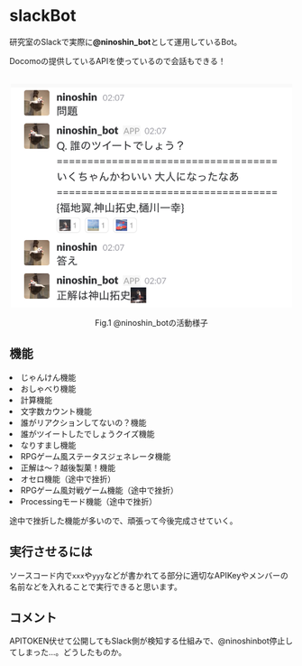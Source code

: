 # slackBot
<p>研究室のSlackで実際に<b>@ninoshin_bot</b>として運用しているBot。</p>
<p>Docomoの提供しているAPIを使っているので会話もできる！</p>
<br>
<div align="CENTER">
<img src="https://github.com/nshhhin/Images/blob/master/slackBot_demo.png" width="500px" height="auto">
<p>Fig.1 @ninoshin_botの活動様子</p>
</div>

## 機能
<li>じゃんけん機能</li>

<li>おしゃべり機能</li>
<li>計算機能</li>
<li>文字数カウント機能</li>
<li>誰がリアクションしてないの？機能</li>
<li>誰がツイートしたでしょうクイズ機能</li>
<li>なりすまし機能</li>
<li>RPGゲーム風ステータスジェネレータ機能</li>
<li>正解は〜？越後製菓！機能</li>
<li>オセロ機能（途中で挫折）</li>
<li>RPGゲーム風対戦ゲーム機能（途中で挫折）</li>
<li>Processingモード機能（途中で挫折）</li>

途中で挫折した機能が多いので、頑張って今後完成させていく。

## 実行させるには
ソースコード内で`xxx`や`yyy`などが書かれてる部分に適切なAPIKeyやメンバーの名前などを入れることで実行できると思います。

## コメント
APITOKEN伏せて公開してもSlack側が検知する仕組みで、@ninoshinbot停止してしまった...。どうしたものか。
